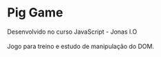 # Pig Game
Desenvolvido no curso JavaScript - Jonas I.O<br /> <br /> 
Jogo para treino e estudo de manipulação do DOM.

